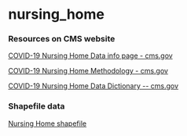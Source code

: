 # nursing_home

### Resources on CMS website
[COVID-19 Nursing Home Data info page - cms.gov](https://data.cms.gov/covid-19/covid-19-nursing-home-data)

[COVID-19 Nursing Home Methodology - cms.gov](https://data.cms.gov/resources/covid-19-nursing-home-methodology)

[COVID-19 Nursing Home Data Dictionary -- cms.gov](https://data.cms.gov/sites/default/files/2022-06/COVID-19%20Nursing%20Home%20Data%20Dictionary.pdf)

### Shapefile data
[Nursing Home shapefile](https://hifld-geoplatform.opendata.arcgis.com/datasets/geoplatform::nursing-homes/about)
